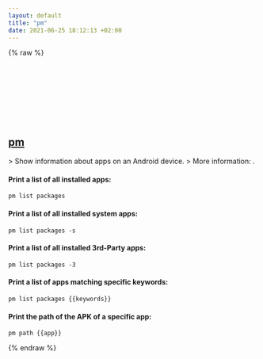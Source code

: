 ```yaml
---
layout: default
title: "pm"
date: 2021-06-25 18:12:13 +02:00
---
```

{% raw %}
<h2 id="pm">
  <a href="/en/android/pm.html">pm</a> <a href="#pm"><svg class="icon">
    <use href="/assets/images/unicode_sprite.svg#link" />
  </svg></a>
</h2>
> Show information about apps on an Android device.
> More information: <https://developer.android.com/studio/command-line/adb#pm>.

#### Print a list of all installed apps:
```shell
pm list packages
```
#### Print a list of all installed system apps:
```shell
pm list packages -s
```
#### Print a list of all installed 3rd-Party apps:
```shell
pm list packages -3
```
#### Print a list of apps matching specific keywords:
```shell
pm list packages {{keywords}}
```
#### Print the path of the APK of a specific app:
```shell
pm path {{app}}
```
{% endraw %}